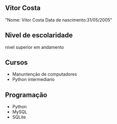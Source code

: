## Vitor Costa

"Nome: Vitor Costa  Data de nascimento:31/05/2005"

## Nivel de escolaridade
nivel superior em andamento

## Cursos
- Manuntenção de computadores
- Python intermediario
## Programação
- Python
- MySQL
- SQLite
<!--
**vitorcostaexe/vitorcostaexe** is a ✨ _special_ ✨ repository because its `README.md` (this file) appears on your GitHub profile.

Here are some ideas to get you started:

- 🔭 I’m currently working on ...
- 🌱 I’m currently learning ...
- 👯 I’m looking to collaborate on ...
- 🤔 I’m looking for help with ...
- 💬 Ask me about ...
- 📫 How to reach me: ...
- 😄 Pronouns: ...
- ⚡ Fun fact: ...
-->
